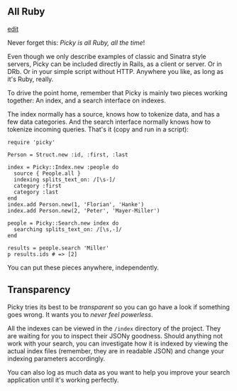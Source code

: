 ## All Ruby


[edit](http://github.com/floere/picky/blob/master/web/source/documentation/_intro.html.md)

Never forget this: *Picky is all Ruby, all the time*!

Even though we only describe examples of classic and Sinatra style servers, Picky can be included directly in Rails, as a client or server. Or in DRb. Or in your simple script without HTTP. Anywhere you like, as long as it's Ruby, really.

To drive the point home, remember that Picky is mainly two pieces working together: An index, and a search interface on indexes.

The index normally has a source, knows how to tokenize data, and has a few data categories. And the search interface normally knows how to tokenize incoming queries. That's it (copy and run in a script):

    require 'picky'
    
    Person = Struct.new :id, :first, :last
     
    index = Picky::Index.new :people do
      source { People.all }
      indexing splits_text_on: /[\s-]/
      category :first
      category :last
    end
    index.add Person.new(1, 'Florian', 'Hanke')
    index.add Person.new(2, 'Peter', 'Mayer-Miller')
    
    people = Picky::Search.new index do
      searching splits_text_on: /[\s,-]/
    end
    
    results = people.search 'Miller'
    p results.ids # => [2]

You can put these pieces anywhere, independently.

## Transparency

Picky tries its best to be *transparent* so you can go have a look if something goes wrong. It wants you to *never feel powerless*.

All the indexes can be viewed in the `/index` directory of the project. They are waiting for you to inspect their JSONy goodness.
Should anything not work with your search, you can investigate how it is indexed by viewing the actual index files (remember, they are in readable JSON) and change your indexing parameters accordingly.

You can also log as much data as you want to help you improve your search application until it's working perfectly.